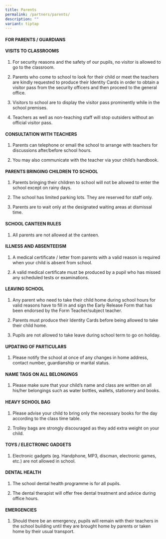 ```yaml
---
title: Parents
permalink: /partners/parents/
description: ""
variant: tiptap
---
```

<h4><strong>FOR PARENTS / GUARDIANS</strong></h4>
<h4>VISITS TO CLASSROOMS</h4>
<ol data-tight="true" class="tight">
<li>
<p>For security reasons and the safety of our pupils, no visitor is allowed
to go to the classroom.</p>
</li>
<li>
<p>Parents who come to school to look for their child or meet the teachers
are kindly requested to produce their Identity Cards in order to obtain
a visitor pass from the security officers and then proceed to the general
office.</p>
</li>
<li>
<p>Visitors to school are to display the visitor pass prominently while in
the school premises.</p>
</li>
<li>
<p>Teachers as well as non-teaching staff will stop outsiders without an
official visitor pass.</p>
</li>
</ol>
<h4>CONSULTATION WITH TEACHERS</h4>
<ol data-tight="true" class="tight">
<li>
<p>Parents can telephone or email the school to arrange with teachers for
discussions after/before school hours.</p>
</li>
<li>
<p>You may also communicate with the teacher via your child’s handbook.</p>
</li>
</ol>
<h4>PARENTS BRINGING CHILDREN TO SCHOOL</h4>
<ol data-tight="true" class="tight">
<li>
<p>Parents bringing their children to school will not be allowed to enter
the school except on rainy days.</p>
</li>
<li>
<p>The school has limited parking lots. They are reserved for staff only.</p>
</li>
<li>
<p>Parents are to wait only at the designated waiting areas at dismissal
time.</p>
</li>
</ol>
<h4>SCHOOL CANTEEN RULES</h4>
<ol data-tight="true" class="tight">
<li>
<p>All parents are not allowed at the canteen.</p>
</li>
</ol>
<h4>ILLNESS AND ABSENTEEISM</h4>
<ol data-tight="true" class="tight">
<li>
<p>A medical certificate / letter from parents with a valid reason is required
when your child is absent from school.</p>
</li>
<li>
<p>A valid medical certificate must be produced by a pupil who has missed
any scheduled tests or examinations.</p>
</li>
</ol>
<h4>LEAVING SCHOOL</h4>
<ol data-tight="true" class="tight">
<li>
<p>Any parent who need to take their child home during school hours for valid
reasons have to fill in and sign the Early Release Form that has been endorsed
by the Form Teacher/subject teacher.</p>
</li>
<li>
<p>Parents must produce their Identity Cards before being allowed to take
their child home.</p>
</li>
<li>
<p>Pupils are not allowed to take leave during school term to go on holiday.</p>
</li>
</ol>
<h4>UPDATING OF PARTICULARS</h4>
<ol data-tight="true" class="tight">
<li>
<p>Please notify the school at once of any changes in home address, contact
number, guardianship or marital status.</p>
</li>
</ol>
<h4>NAME TAGS ON ALL BELONGINGS</h4>
<ol data-tight="true" class="tight">
<li>
<p>Please make sure that your child’s name and class are written on all his/her
belongings such as water bottles, wallets, stationery and books.</p>
</li>
</ol>
<h4>HEAVY SCHOOL BAG</h4>
<ol data-tight="true" class="tight">
<li>
<p>Please advise your child to bring only the necessary books for the day
according to the class time table.</p>
</li>
<li>
<p>Trolley bags are strongly discouraged as they add extra weight on your
child.</p>
</li>
</ol>
<h4>TOYS / ELECTRONIC GADGETS</h4>
<ol data-tight="true" class="tight">
<li>
<p>Electronic gadgets (eg. Handphone, MP3, discman, electronic games, etc.)
are not allowed in school.</p>
</li>
</ol>
<h4>DENTAL HEALTH</h4>
<ol data-tight="true" class="tight">
<li>
<p>The school dental health programme is for all pupils.</p>
</li>
<li>
<p>The dental therapist will offer free dental treatment and advice&nbsp;during
office hours.</p>
</li>
</ol>
<h4>EMERGENCIES</h4>
<ol data-tight="true" class="tight">
<li>
<p>Should there be an emergency, pupils will remain with their&nbsp;teachers
in the school building until they are brought home by&nbsp;parents or taken
home by their usual transport.</p>
</li>
</ol>
<p></p>